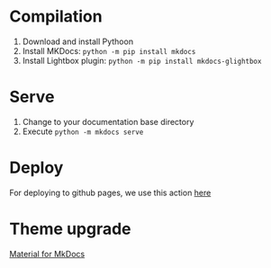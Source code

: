 # Compilation

1. Download and install Pythoon
2. Install MKDocs: `python -m pip install mkdocs`
2. Install Lightbox plugin: `python -m pip install mkdocs-glightbox`

# Serve

1. Change to your documentation base directory
2. Execute `python -m mkdocs serve`

# Deploy

For deploying to github pages, we use this action [here](https://github.com/mhausenblas/mkdocs-deploy-gh-pages)

# Theme upgrade 

[Material for MkDocs](https://squidfunk.github.io/mkdocs-material)
